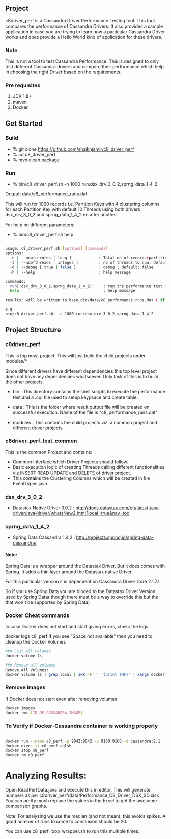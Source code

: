 ## Project
c8driver_perf is a Cassandra Driver Performance Testing tool. This tool compares the performance of Cassandra Drivers. It also provides a sample application in case you are trying to learn how a particular Cassandra Driver works and does provide a Hello World kind of application for these drivers.

### Note
This is not a tool to test Cassandra Performance. This is designed to only test different Cassandra drivers and compare their performance which help in choosing the right Driver based on the requirements.

### Pre requisites
1. JDK 1.8+
2. maven
3. Docker


## Get Started

### Build

*   % git clone https://github.com/shaikhjamir/c8_driver_perf
*   % cd c8_driver_perf
*   % mvn clean package

### Run
*   % bin/c8_driver_perf.sh  -n 1000 run:dsx_drv_3_0_2,sprng_data_1_4_2

Output: data/c8_performance_runs.dat

This will run for 1000 records i.e. Partition Keys with 4 clustering columns for each Partition Key with default 10 Threads using both drivers dsx_drv_3_0_2 and sprng_data_1_4_2 on after another.


For help on different parameters:
*   % bin/c8_driver_perf.sh help

```bash

usage: c8_driver_perf.sh [options] [commands]
options:
  -n | --noofrecords [ long ]            : Total no of records(partition keys to be written, there are 4 cluserting columns for every partition key); default: 1000
  -t | --noofthreads [ integer ]         : no of threads to run; default: 10
  -d | --debug [ true | false ]          : debug ; default: false
  -h | --help                            : help message

commands:
  run[:dsx_drv_3_0_2,sprng_data_1_4_2]     : run the performance test for driver dsx_drv_3_0_2,sprng_data_1_4_2
  help                                     : help message

results: will be written to base_dir/data/c8_performance_runs.dat ( if debug is true results are on console)

e.g
bin/c8_driver_perf.sh  -n 1000 run:dsx_drv_3_0_2,sprng_data_1_4_2

```

## Project Structure

### c8driver_perf
This is top most project. This will just build the child projects under modules/*

Since different drivers have different dependencies this top level project does not have any dependencies whatsoever.
Only task of this is to build the other projects.

* bin : This directory contains the shell scripts to execute the performance test and a .cql file used to setup keypsace and create table.

* data : This is the folder where result output file will be created on successful execution. Name of the file is "c8_performance_runs.dat"

* modules : This contains the child projects viz. a common project and different driver projects.

### c8driver_perf_test_common
This is the common Project and contains:
* Common interface which Driver Projects should follow.
* Basic execution logic of creating Threads calling different functionalities viz INSERT READ UPDATE and DELETE of driver project.
* This contains the Clustering Columns which will be created in file EventTypes.java

### dsx_drv_3_0_2
* Datastax Native Driver 3.0.2 :
http://docs.datastax.com/en/latest-java-driver/java-driver/whatsNew2.html?local=true&nav=toc


### sprng_data_1_4_2
* Spring Data Cassandra 1.4.2 :
http://projects.spring.io/spring-data-cassandra/

#### Note:
Spring Data is a wrapper around the Datastax Driver.
But it does comes with Spring. It adds a thin layer around the Datastax native Driver.

For this particular version it is dependent on
Cassandra Driver Core 2.1.7.1

So if you use Spring Data you are binded to the Datastax Driver Version used by Spring Data( though there must be a way to override this but the that won't be supported by Spring Data)


### Docker Cheat commands
In case Docker does not start and start giving errors, chekc the logs:

docker logs c8_perf
If you see "Space not available" then you need to cleanup the Docker Volumes
```bash
### List All volumes
docker volume ls

### Remove all volumes
Remove All Volumes:
docker volume ls | grep local | awk -F' ' '{print $NF}' | xargs docker volume rm

```
### Remove images
If Docker does not start even after removing volumes
```bash
docker images
docker rmi [ID_OF_CASSANDRA_IMAGE]

```
### To Verify if Docker-Cassandra container is working properly

```bash

docker run --name c8_perf -p 9042:9042 -p 9160:9160 -d cassandra:2.1
docker exec -it c8_perf cqlsh
docker stop c8_perf
docker rm c8_perf

```


# Analyzing Results:
Open ReadPerfData.java and execute this in editor.
This will generate numbers as per c8driver_perf/data/Performance_C8_Driver_DSX_SD.xlsx
You can pretty much replace the values in the Excel to get the awesome comparison graphs.

Note:
For analyzing we use the median (and not mean), this avoids spikes.
A good number of runs to come to conclusion should be 20.

You can use c8_perf_loop_wrapper.sh to run this multiple times.

